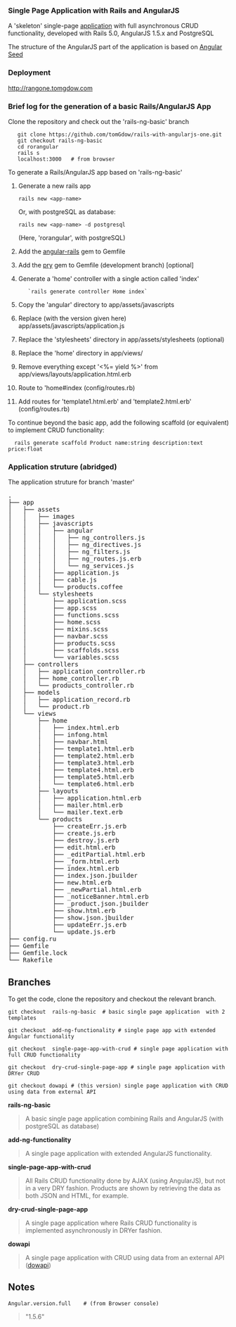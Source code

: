 
### Single Page Application with Rails and AngularJS

A 'skeleton' single-page [application](http://rangone.tomgdow.com)  with full asynchronous CRUD functionality, developed with
 Rails 5.0, AngularJS 1.5.x  and PostgreSQL

The structure of the AngularJS part of the application is based on [Angular Seed](https://github.com/angular/angular-seed)

### Deployment

 http://rangone.tomgdow.com

### Brief log for the generation of a basic Rails/AngularJS App

  Clone the repository and check out the 'rails-ng-basic' branch

       git clone https://github.com/tomGdow/rails-with-angularjs-one.git
       git checkout rails-ng-basic
       cd rorangular
       rails s
       localhost:3000   # from browser

  To generate a Rails/AngularJS app based on 'rails-ng-basic' 

1.    Generate a new rails app 

      `rails new <app-name>`

      Or, with postgreSQL as database:

      `rails new <app-name> -d postgresql` 

      (Here, 'rorangular', with postgreSQL) 

2.    Add the [angular-rails](https://rubygems.org/gems/angularjs-rails/) gem to Gemfile
3.    Add the [pry](https://github.com/rweng/pry-rails) gem to Gemfile (development branch) [optional]
4.    Generate a 'home' controller with a single action called 'index'

             `rails generate controller Home index`

5.    Copy the 'angular' directory to app/assets/javascripts
6.    Replace (with the version given here) app/assets/javascripts/application.js
7.    Replace the 'stylesheets' directory in app/assets/stylesheets (optional)
8.    Replace the 'home' directory in app/views/
9.    Remove everything except '<%= yield %>' from app/views/layouts/application.html.erb
10.    Route to 'home#index (config/routes.rb)

11.    Add routes for 'template1.html.erb' and 'template2.html.erb' (config/routes.rb)

 To continue beyond the basic app, add the following scaffold (or equivalent)
      to implement CRUD functionality: 

      rails generate scaffold Product name:string description:text price:float

### Application struture (abridged) 

  The application struture for branch 'master'
<pre>
.
├── app
│   ├── assets
│   │   ├── images
│   │   ├── javascripts
│   │   │   ├── angular
│   │   │   │   ├── ng_controllers.js
│   │   │   │   ├── ng_directives.js
│   │   │   │   ├── ng_filters.js
│   │   │   │   ├── ng_routes.js.erb
│   │   │   │   └── ng_services.js
│   │   │   ├── application.js
│   │   │   ├── cable.js
│   │   │   └── products.coffee
│   │   └── stylesheets
│   │       ├── application.scss
│   │       ├── app.scss
│   │       ├── functions.scss
│   │       ├── home.scss
│   │       ├── mixins.scss
│   │       ├── navbar.scss
│   │       ├── products.scss
│   │       ├── scaffolds.scss
│   │       └── variables.scss
│   ├── controllers
│   │   ├── application_controller.rb
│   │   ├── home_controller.rb
│   │   └── products_controller.rb
│   ├── models
│   │   ├── application_record.rb
│   │   └── product.rb
│   └── views
│       ├── home
│       │   ├── index.html.erb
│       │   ├── infong.html
│       │   ├── navbar.html
│       │   ├── template1.html.erb
│       │   ├── template2.html.erb
│       │   ├── template3.html.erb
│       │   ├── template4.html.erb
│       │   ├── template5.html.erb
│       │   └── template6.html.erb
│       ├── layouts
│       │   ├── application.html.erb
│       │   ├── mailer.html.erb
│       │   └── mailer.text.erb
│       └── products
│           ├── createErr.js.erb
│           ├── create.js.erb
│           ├── destroy.js.erb
│           ├── edit.html.erb
│           ├── _editPartial.html.erb
│           ├── _form.html.erb
│           ├── index.html.erb
│           ├── index.json.jbuilder
│           ├── new.html.erb
│           ├── _newPartial.html.erb
│           ├── _noticeBanner.html.erb
│           ├── _product.json.jbuilder
│           ├── show.html.erb
│           ├── show.json.jbuilder
│           ├── updateErr.js.erb
│           └── update.js.erb
├── config.ru
├── Gemfile
├── Gemfile.lock
└── Rakefile
</pre>

## Branches

To get the code, clone the repository and checkout the relevant branch.

    git checkout  rails-ng-basic  # basic single page application  with 2 templates

    git checkout  add-ng-functionality # single page app with extended Angular functionality

    git checkout  single-page-app-with-crud # single page application with full CRUD functionality 

    git checkout  dry-crud-single-page-app # single page application with DRYer CRUD 
```
git checkout dowapi # (this version) single page application with CRUD using data from external API
```

**rails-ng-basic**

> A basic single page application combining Rails and AngularJS (with postgreSQL as database)

**add-ng-functionality**

> A single page application with extended AngularJS functionality.

**single-page-app-with-crud**

> All Rails CRUD functionality done by AJAX (using AngularJS), but not in a  very DRY fashion. Products are shown
> by retrieving the data as both JSON and HTML, for example. 

**dry-crud-single-page-app**

> A single page application where  Rails CRUD functionality is implemented asynchronously in DRYer fashion. 

**dowapi**

> A single page application with CRUD using data from an external API ([dowapi](http://dowapi.tomgdow.com))

## Notes

    Angular.version.full    # (from Browser console)

> "1.5.6"

